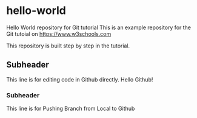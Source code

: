 # hello-world
Hello World repository for Git tutorial
This is an example repository for the Git tutoial on https://www.w3schools.com

This repository is built step by step in the tutorial.

## Subheader
This line is for editing code in Github directly. 
Hello Github!

### Subheader
This line is for Pushing Branch from Local to Github
